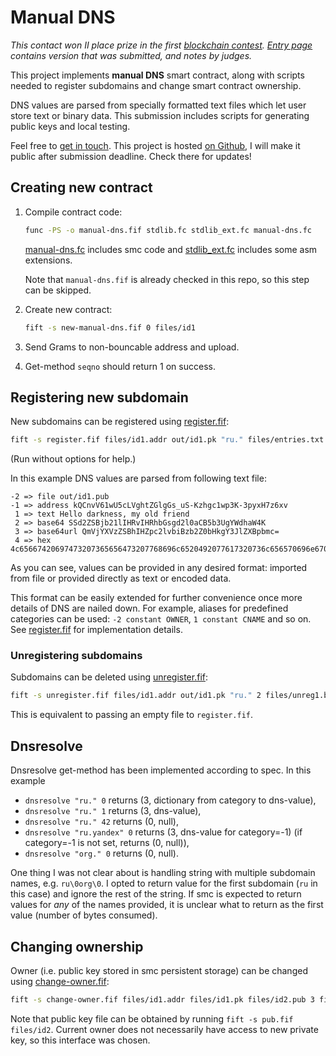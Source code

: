 # Manual DNS

*This contact won II place prize in the first [blockchain contest](https://contest.com/blockchain). [Entry page](https://contest.com/blockchain/entry364) contains version that was submitted, and notes by judges.*

This project implements **manual DNS** smart contract, along with scripts needed to register subdomains and change smart contract ownership. 

DNS values are parsed from specially formatted text files which let user store text or binary data. This submission includes scripts for generating public keys and local testing.

Feel free to [get in touch](https://t.me/nikstar). This project is hosted [on Github](https://github.com/nikstar/ton-dns), I will make it public after submission deadline. Check there for updates!

## Creating new contract

1. Compile contract code:
    
    ```bash
    func -PS -o manual-dns.fif stdlib.fc stdlib_ext.fc manual-dns.fc
    ```

    [manual-dns.fc](manual-dns.fc) includes smc code and [stdlib_ext.fc](stdlib_ext.fc) includes some asm extensions.

    Note that `manual-dns.fif` is already checked in this repo, so this step can be skipped.

2. Create new contract:

    ```bash
    fift -s new-manual-dns.fif 0 files/id1
    ```

3. Send Grams to non-bouncable address and upload.

4. Get-method `seqno` should return 1 on success.

## Registering new subdomain

New subdomains can be registered using [register.fif](register.fif):

```bash
fift -s register.fif files/id1.addr out/id1.pk "ru." files/entries.txt 1 files/reg1.boc
```

(Run without options for help.)

In this example DNS values are parsed from following text file:

```
-2 => file out/id1.pub
-1 => address kQCnvV61wU5cLVghtZGlgGs_uS-Kzhgc1wp3K-3pyxH7z6xv
 1 => text Hello darkness, my old friend
 2 => base64 SSd2ZSBjb21lIHRvIHRhbGsgd2l0aCB5b3UgYWdhaW4K
 3 => base64url QmVjYXVzZSBhIHZpc2lvbiBzb2Z0bHkgY3JlZXBpbmc=
 4 => hex 4c65667420697473207365656473207768696c6520492077617320736c656570696e670a
```

As you can see, values can be provided in any desired format: imported from file or provided directly as text or encoded data.

This format can be easily extended for further convenience once more details of DNS are nailed down. For example, aliases for predefined categories can be used: `-2 constant OWNER`, `1 constant CNAME` and so on. See [register.fif](register.fif) for implementation details.

### Unregistering subdomains

Subdomains can be deleted using [unregister.fif](unregister.fif):

```bash
fift -s unregister.fif files/id1.addr out/id1.pk "ru." 2 files/unreg1.boc
```

This is equivalent to passing an empty file to `register.fif`.

## Dnsresolve

Dnsresolve get-method has been implemented according to spec. In this example

- `dnsresolve "ru." 0` returns (3, dictionary from category to dns-value),
- `dnsresolve "ru." 1` returns (3, dns-value),
- `dnsresolve "ru." 42` returns (0, null),
- `dnsresolve "ru.yandex" 0` returns (3, dns-value for category=-1) (if category=-1 is not set, returns (0, null)),
- `dnsresolve "org." 0` returns (0, null).

One thing I was not clear about is handling string with multiple subdomain names, e.g. `ru\0org\0`. I opted to return value for the first subdomain (`ru` in this case) and ignore the rest of the string. If smc is expected to return values for *any* of the names provided, it is unclear what to return as the first value (number of bytes consumed).

## Changing ownership

Owner (i.e. public key stored in smc persistent storage) can be changed using [change-owner.fif](change-owner.fif):

```bash
fift -s change-owner.fif files/id1.addr files/id1.pk files/id2.pub 3 files/change12.boc
```

Note that public key file can be obtained by running `fift -s pub.fif files/id2`. Current owner does not necessarily have access to new private key, so this interface was chosen.
